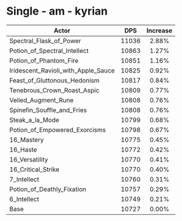 # Single - am - kyrian
| Actor | DPS | Increase |
|---|:---:|:---:|
|Spectral_Flask_of_Power|11036|2.88%|
|Potion_of_Spectral_Intellect|10863|1.27%|
|Potion_of_Phantom_Fire|10851|1.16%|
|Iridescent_Ravioli_with_Apple_Sauce|10825|0.92%|
|Feast_of_Gluttonous_Hedonism|10817|0.84%|
|Tenebrous_Crown_Roast_Aspic|10809|0.77%|
|Veiled_Augment_Rune|10808|0.76%|
|Spinefin_Souffle_and_Fries|10808|0.76%|
|Steak_a_la_Mode|10799|0.68%|
|Potion_of_Empowered_Exorcisms|10798|0.67%|
|16_Mastery|10775|0.45%|
|16_Haste|10772|0.42%|
|16_Versatility|10770|0.41%|
|16_Critical_Strike|10770|0.40%|
|7_Intellect|10760|0.31%|
|Potion_of_Deathly_Fixation|10757|0.29%|
|6_Intellect|10749|0.21%|
|Base|10727|0.00%|
